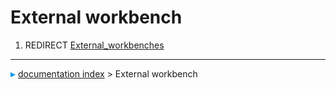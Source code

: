 # External workbench
1.  REDIRECT [External\_workbenches](External_workbenches.md)



---
![](images/Right_arrow.png) [documentation index](../README.md) > External workbench
